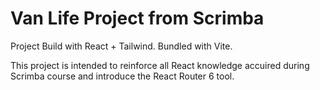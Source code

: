 # Van Life Project from Scrimba

Project Build with React + Tailwind. Bundled with Vite.

This project is intended to reinforce all React knowledge accuired during Scrimba course and introduce the React Router 6 tool.